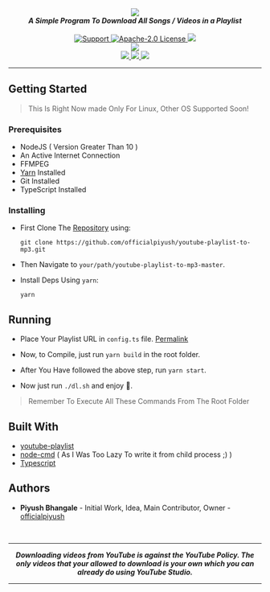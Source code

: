 <div align="center">
  <img src="https://images.ionadev.ml/i/iQ4FsR.png" align="center">
  <br>
  <strong><i>A Simple Program To Download All Songs / Videos in a Playlist</i></strong>
  <br>
  <br>
  
  
  <a href="https://discord.gg/XwdCXMF">
    <img src="https://img.shields.io/discord/543812119397924886.svg?style=for-the-badge&colorB=7289DA" alt="Support">
  </a>
  
  <a href="https://github.com/officialpiyush/youtube-playlist-to-mp3/blob/master/LICENSE">
    <img src="https://img.shields.io/github/license/officialpiyush/youtube-playlist-to-mp3.svg?style=for-the-badge" alt="Apache-2.0 License">
  </a>
<a href="https://travis-ci.com/officialpiyush/youtube-playlist-to-mp3">
<img src="https://img.shields.io/travis/com/officialpiyush/youtube-playlist-to-mp3.svg?style=for-the-badge">
</a>
<br>
<a href="https://github.com/officialpiyush/youtube-playlist-to-mp3">
<img src="https://img.shields.io/codacy/grade/65d316633e8f403795058b2deef6ffb5.svg?style=for-the-badge">
</a>
<br>
<a href="https://github.com/officialpiyush/youtube-playlist-to-mp3">
<img src="https://img.shields.io/github/languages/top/officialpiyush/youtube-playlist-to-mp3.svg?style=for-the-badge">
</a>
<a href="https://github.com/officialpiyush/youtube-playlist-to-mp3/issues">
<img src="https://img.shields.io/github/issues/officialpiyush/youtube-playlist-to-mp3.svg?style=for-the-badge">
</a>
<a href="https://github.com/officialpiyush/youtube-playlist-to-mp3/pulls">
<img src="https://img.shields.io/github/issues-pr/officialpiyush/youtube-playlist-to-mp3.svg?style=for-the-badge">
</a>

</div>

---

## Getting Started

> This Is Right Now made Only For Linux, Other OS Supported Soon!

### Prerequisites

-   NodeJS ( Version Greater Than 10 )
-   An Active Internet Connection
-   FFMPEG
-   [Yarn](https://yarnpkg.com/en/) Installed
-   Git Installed
-   TypeScript Installed

### Installing

-   First Clone The [Repository](https://github.com/officialpiyush/youtube-playlist-to-mp3) using:

    ```
    git clone https://github.com/officialpiyush/youtube-playlist-to-mp3.git
    ```

-   Then Navigate to `your/path/youtube-playlist-to-mp3-master`.

-   Install Deps Using `yarn`:
    ```
    yarn
    ```

## Running

-   Place Your Playlist URL in `config.ts` file. [Permalink](https://github.com/officialpiyush/youtube-playlist-to-mp3/blob/35e6b5de3d4257c03a9fcc4be7b788297eb37343/config.ts#L1)

-   Now, to Compile, just run `yarn build` in the root folder.

-   After You Have followed the above step, run `yarn start`.

-   Now just run `./dl.sh` and enjoy :tada:.

> Remember To Execute All These Commands From The Root Folder

## Built With

-   [youtube-playlist](https://npmjs.com/youtube-playlist)
-   [node-cmd](https://npmjs.com/node-cmd) ( As I Was Too Lazy To write it from child process ;) )
-   [Typescript](https://npmjs.com/typescript)

## Authors

-   **Piyush Bhangale** - Initial Work, Idea, Main Contributor, Owner - [officialpiyush](https://github.com/officialpiyush)

<br>

---

<div align="center"> <strong><i>Downloading videos from YouTube is against the YouTube Policy. The only videos that your allowed to download is your own which you can already do using YouTube Studio. </i></strong></div>

---
